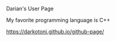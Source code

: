 Darian's User Page


My favorite programming language is C++


https://darkotoni.github.io/github-page/
